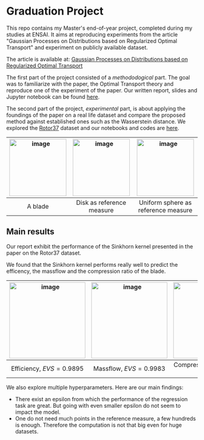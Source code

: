 # Graduation Project

This repo contains my Master's end-of-year project, completed during my studies at ENSAI. It aims at reproducing experiments from the article "Gaussian Processes on Distributions based on Regularized Optimal Transport" and experiment on publicly available dataset.

The article is available at: [Gaussian Processes on Distributions based on Regularized Optimal Transport](https://arxiv.org/abs/2210.06574)

The first part of the project consisted of a *methododogical* part. The goal was to familiarize with the paper, the Optimal Transport theory and reproduce one of the experiment of the paper. Our written report, slides and Jupyter notebook can be found [here](https://github.com/Lui5ito/GraduationProject/tree/main/Methodological%20Part).

The second part of the project, *experimental* part, is about applying the foundings of the paper on a real life dataset and compare the proposed method against established ones such as the Wasserstein distance. We explored the [Rotor37](https://plaid-lib.readthedocs.io/en/latest/source/data_challenges/rotor37.html) dataset and our notebooks and codes are [here](https://github.com/Lui5ito/GraduationProject/tree/main/Experimental%20Part).

| <img src="https://github.com/Lui5ito/GraduationProject/assets/104061901/076f6dc7-0fec-4b08-8823-244610d82705" alt="image" width="150" height="auto">  |  <img src="https://github.com/Lui5ito/GraduationProject/assets/104061901/dac8126d-2854-4b9f-929f-cbae6dca4cf7" alt="image" width="150" height="auto">  |   <img src="https://github.com/Lui5ito/GraduationProject/assets/104061901/37bd279e-9860-447b-8c73-aa59151c7f01" alt="image" width="150" height="auto">  | 
|:-:|:-:|:-:|
| A blade | Disk as reference measure | Uniform sphere as reference measure |


## Main results

Our report exhibit the performance of the Sinkhorn kernel presented in the paper on the Rotor37 dataset.

We found that the Sinkhorn kernel performs really well to predict the efficency, the massflow and the compression ratio of the blade.

| <img src="https://github.com/Lui5ito/GraduationProject/assets/104061901/675c42de-0029-40f0-bc6c-2cfe88ca1391" alt="image" width="200" height="auto">  |  <img src="https://github.com/Lui5ito/GraduationProject/assets/104061901/657ca77b-000a-4168-ba2e-4bc19c616b4b" alt="image" width="200" height="auto">  |   <img src="https://github.com/Lui5ito/GraduationProject/assets/104061901/e988d141-8cf2-4638-bf18-0ec2ccd4c481" alt="image" width="200" height="auto">  | 
|:-:|:-:|:-:|
| Efficiency, $EVS = 0.9895$ | Massflow, $EVS = 0.9983$ | Compression ratio, $EVS = 0.9983$ |

We also explore multiple hyperparameters. Here are our main findings:
- There exist an epsilon from which the performance of the regression task are great. But going with even smaller epsilon do not seem to impact the model.
- One do not need much points in the reference measure, a few hundreds is enough. Therefore the computation is not that big even for huge datasets.

